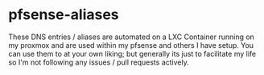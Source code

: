 # pfsense-aliases
These DNS entries / aliases are automated on a LXC Container running on my proxmox and are used within my pfsense and others I have setup.
You can use them to at your own liking; but generally its just to facilitate my life so I'm not following any issues / pull requests actively.
